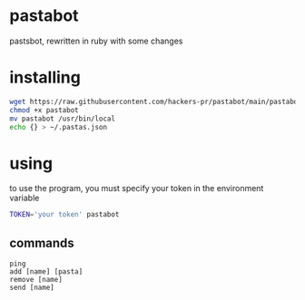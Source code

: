 # pastabot
pastsbot, rewritten in ruby with some changes

# installing
```bash
wget https://raw.githubusercontent.com/hackers-pr/pastabot/main/pastabot
chmod +x pastabot
mv pastabot /usr/bin/local
echo {} > ~/.pastas.json
```

# using
to use the program, you must specify your token in the environment variable

```bash
TOKEN='your token' pastabot
```

## commands
```
ping
add [name] [pasta]
remove [name]
send [name]
```
